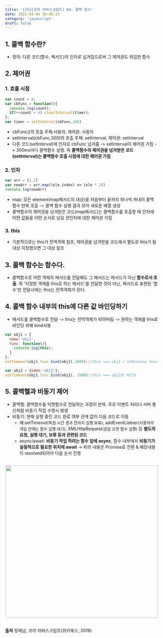 ```yaml
---
title: '[JS][코어 자바스크립트] 04. 콜백 함수'
date: 2021-02-04 10:46:13
category: 'javascript'
draft: false
---
```


## 1. 콜백 함수란?
- 정의: 다른 코드(함수, 메서드)의 인자로 넘겨짐으로써 그 제어권도 위임한 함수 

## 2. 제어권
### 1. 호출 시점
```js
var count = 0;
var cbFunc = function(){
  console.log(count);
  if(++count > 4) clearInterval(timer);
};
var timer = setInterval(cbFunc,300)
```
- cbFunc()의 호출 주체:사용자, 제어권: 사용자
- setInterval(cbFunc,300)의 호출 주체: setInterval, 제어권: setInterval
- 다른 코드(setInterval)에 인자로 cbFunc 넘겨줌 -> setInterval이 제어권 가짐 -> 300ms마다 콜백함수 실행. 즉 **콜백함수의 제어권을 넘겨받은 코드(setInterval)는 콜백함수 호출 시점에 대한 제어권 가짐**

### 2. 인자
```js
var arr = [1,2]
var newArr = arr.map((ele,index) => (ele * 2))
console.log(newArr)
```
- map: 모든 element(map메서드의 대상)을 처음부터 끝까지 하나씩 꺼내어 콜백 함수 반복 호출 -> 콜백 함수 실행 결과 모아 새로운 배열 생성
- 콜백함수의 제어권을 넘겨받은 코드(map메서드)는 콜백함수를 호출할 때 인자에 어떤 값들을 어떤 순서로 넘길 것인지에 대한 제어권 가짐

### 3. this
- 기본적으로는 this가 전역객체 참조, 제어권을 넘겨받을 코드에서 별도로 this가 될 대상 지정했으면 그 대상 참조

## 3. 콜백 함수는 함수다.
- 콜백함수로 어떤 객체의 메서드를 전달해도 그 메서드는 메서드가 아닌 **함수로서 호출**. 즉 '지정한 객체를 this로 하는 메서드'를 전달한 것이 아닌, 메서드로 표현된 '함수'만 전달시에는 this는 전역객체가 된다. 

## 4. 콜백 함수 내부의 this에 다른 값 바인딩하기
- 메서드를 콜백함수로 전달 -> this는 전역객체가 되어버림 -> 원하는 객체를 this로 바인딩 위해 bind사용
  
```js
var obj1 = {
  name:'obj1',
  func: function(){
    console.log(this);
  }
};
setTimeout(obj1.func.bind(obj1),1000);//this === obj1 / otherwise this === Window

var obj2 = {name:'obj2'};
setTimeout(obj1.func.bind(obj2), 1500)//this === obj2로 바인딩
```

## 5. 콜백헬과 비동기 제어
- 콜백헬: 콜백함수를 익명함수로 전달하는 과정이 반복. 주로 이벤트 처리나 서버 통신처럼 비동기 작업 수행시 발생
- 비동기: 현재 실행 중인 코드 완료 여부 관계 없이 다음 코드로 이동
  - 예:setTimeout<font size=2>(특정 시간 경과 전까지 실행 보류)</font>, addEventListner<font size=2>(사용자의 개입 전에는 함수 실행 대기)</font>, XMLHttpRequest<font size=2>(응답 오면 함수 실행)</font> 등 **별도의 요청, 실행 대기, 보류 등과 관련된 코드**
  - async/await: **비동기 작업 하려는 함수 앞에** **async**, 함수 내부에서 **비동기가 실질적으로 필요한 위치에 await** -> 뒤의 내용은 Promise로 전환 & 해당내용이 resolved되어야 다음 순서 진행


<p align = "center">
<br />
<img src= "https://user-images.githubusercontent.com/60782131/107137376-37892600-694f-11eb-892b-f5fb6e65af62.png" width = 500 >
<br />
<br />
</p>

**출처** 정재남, 코어 자바스크립트(위키북스, 2019)


